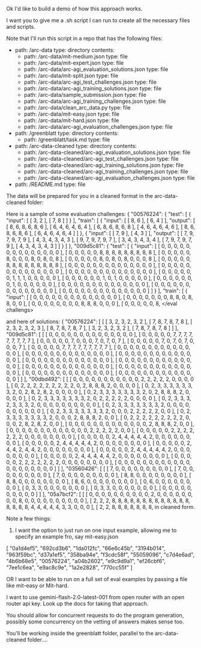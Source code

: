 Ok I'd like to build a demo of how this approach works.

I want you to give me a .sh script I can run to create all the necessary files and scripts.

Note that I'll run this script in a repo that has the following files:
<files>
  - path: /arc-data
    type: directory
    contents:
    - path: /arc-data/mit-medium.json
      type: file
    - path: /arc-data/mit-expert.json
      type: file
    - path: /arc-data/arc-agi_evaluation_solutions.json
      type: file
    - path: /arc-data/mit-split.json
      type: file
    - path: /arc-data/arc-agi_test_challenges.json
      type: file
    - path: /arc-data/arc-agi_training_solutions.json
      type: file
    - path: /arc-data/sample_submission.json
      type: file
    - path: /arc-data/arc-agi_training_challenges.json
      type: file
    - path: /arc-data/clean_arc_data.py
      type: file
    - path: /arc-data/mit-easy.json
      type: file
    - path: /arc-data/mit-hard.json
      type: file
    - path: /arc-data/arc-agi_evaluation_challenges.json
      type: file
  - path: /greenblatt
    type: directory
    contents:
    - path: /greenblatt/task.md
      type: file
  - path: /arc-data-cleaned
    type: directory
    contents:
    - path: /arc-data-cleaned/arc-agi_evaluation_solutions.json
      type: file
    - path: /arc-data-cleaned/arc-agi_test_challenges.json
      type: file
    - path: /arc-data-cleaned/arc-agi_training_solutions.json
      type: file
    - path: /arc-data-cleaned/arc-agi_training_challenges.json
      type: file
    - path: /arc-data-cleaned/arc-agi_evaluation_challenges.json
      type: file
  - path: /README.md
    type: file
</files>

The data will be prepared for you in a cleaned format in the arc-data-cleaned folder:

Here is a sample of some evaluation challenges:
<eval challengs>
{
  "00576224": {
    "test": [
      {
        "input": [
          [
            3,
            2
          ],
          [
            7,
            8
          ]
        ]
      }
    ],
    "train": [
      {
        "input": [
          [
            8,
            6
          ],
          [
            6,
            4
          ]
        ],
        "output": [
          [
            8,
            6,
            8,
            6,
            8,
            6
          ],
          [
            6,
            4,
            6,
            4,
            6,
            4
          ],
          [
            6,
            8,
            6,
            8,
            6,
            8
          ],
          [
            4,
            6,
            4,
            6,
            4,
            6
          ],
          [
            8,
            6,
            8,
            6,
            8,
            6
          ],
          [
            6,
            4,
            6,
            4,
            6,
            4
          ]
        ]
      },
      {
        "input": [
          [
            7,
            9
          ],
          [
            4,
            3
          ]
        ],
        "output": [
          [
            7,
            9,
            7,
            9,
            7,
            9
          ],
          [
            4,
            3,
            4,
            3,
            4,
            3
          ],
          [
            9,
            7,
            9,
            7,
            9,
            7
          ],
          [
            3,
            4,
            3,
            4,
            3,
            4
          ],
          [
            7,
            9,
            7,
            9,
            7,
            9
          ],
          [
            4,
            3,
            4,
            3,
            4,
            3
          ]
        ]
      }
    ]
  },
  "009d5c81": {
    "test": [
      {
        "input": [
          [
            0,
            0,
            0,
            0,
            0,
            0,
            0,
            0,
            0,
            0,
            0,
            0,
            0,
            0
          ],
          [
            0,
            0,
            0,
            0,
            0,
            8,
            8,
            8,
            8,
            8,
            8,
            8,
            8,
            8
          ],
          [
            0,
            0,
            0,
            0,
            0,
            8,
            0,
            0,
            0,
            8,
            0,
            8,
            0,
            8
          ],
          [
            0,
            0,
            0,
            0,
            0,
            8,
            0,
            8,
            0,
            8,
            0,
            0,
            0,
            8
          ],
          [
            0,
            0,
            0,
            0,
            0,
            8,
            8,
            8,
            8,
            8,
            8,
            8,
            8,
            8
          ],
          [
            0,
            0,
            0,
            0,
            0,
            0,
            0,
            0,
            0,
            0,
            0,
            0,
            0,
            0
          ],
          [
            0,
            0,
            0,
            0,
            0,
            0,
            0,
            0,
            0,
            0,
            0,
            0,
            0,
            0
          ],
          [
            0,
            0,
            0,
            0,
            0,
            0,
            0,
            0,
            0,
            0,
            0,
            0,
            0,
            0
          ],
          [
            0,
            0,
            0,
            0,
            0,
            0,
            1,
            1,
            1,
            0,
            0,
            0,
            0,
            0
          ],
          [
            0,
            0,
            0,
            0,
            0,
            0,
            1,
            0,
            1,
            0,
            0,
            0,
            0,
            0
          ],
          [
            0,
            0,
            0,
            0,
            0,
            0,
            0,
            1,
            0,
            0,
            0,
            0,
            0,
            0
          ],
          [
            0,
            0,
            0,
            0,
            0,
            0,
            0,
            0,
            0,
            0,
            0,
            0,
            0,
            0
          ],
          [
            0,
            0,
            0,
            0,
            0,
            0,
            0,
            0,
            0,
            0,
            0,
            0,
            0,
            0
          ],
          [
            0,
            0,
            0,
            0,
            0,
            0,
            0,
            0,
            0,
            0,
            0,
            0,
            0,
            0
          ]
        ]
      }
    ],
    "train": [
      {
        "input": [
          [
            0,
            0,
            0,
            0,
            0,
            0,
            0,
            0,
            0,
            0,
            0,
            0,
            0,
            0
          ],
          [
            0,
            0,
            0,
            0,
            0,
            0,
            0,
            8,
            8,
            0,
            8,
            8,
            0,
            0
          ],
          [
            0,
            0,
            0,
            0,
            0,
            0,
            0,
            0,
            8,
            8,
            8,
            0,
            0,
            0
          ],
          [
            0,
            0,
            0,
            0,
            0,
            8,
</eval challengs>

and here of solutions:
<solutions>
{
  "00576224": [
    [
      [
        3,
        2,
        3,
        2,
        3,
        2
      ],
      [
        7,
        8,
        7,
        8,
        7,
        8
      ],
      [
        2,
        3,
        2,
        3,
        2,
        3
      ],
      [
        8,
        7,
        8,
        7,
        8,
        7
      ],
      [
        3,
        2,
        3,
        2,
        3,
        2
      ],
      [
        7,
        8,
        7,
        8,
        7,
        8
      ]
    ]
  ],
  "009d5c81": [
    [
      [
        0,
        0,
        0,
        0,
        0,
        0,
        0,
        0,
        0,
        0,
        0,
        0,
        0,
        0
      ],
      [
        0,
        0,
        0,
        0,
        0,
        7,
        7,
        7,
        7,
        7,
        7,
        7,
        7,
        7
      ],
      [
        0,
        0,
        0,
        0,
        0,
        7,
        0,
        0,
        0,
        7,
        0,
        7,
        0,
        7
      ],
      [
        0,
        0,
        0,
        0,
        0,
        7,
        0,
        7,
        0,
        7,
        0,
        0,
        0,
        7
      ],
      [
        0,
        0,
        0,
        0,
        0,
        7,
        7,
        7,
        7,
        7,
        7,
        7,
        7,
        7
      ],
      [
        0,
        0,
        0,
        0,
        0,
        0,
        0,
        0,
        0,
        0,
        0,
        0,
        0,
        0
      ],
      [
        0,
        0,
        0,
        0,
        0,
        0,
        0,
        0,
        0,
        0,
        0,
        0,
        0,
        0
      ],
      [
        0,
        0,
        0,
        0,
        0,
        0,
        0,
        0,
        0,
        0,
        0,
        0,
        0,
        0
      ],
      [
        0,
        0,
        0,
        0,
        0,
        0,
        0,
        0,
        0,
        0,
        0,
        0,
        0,
        0
      ],
      [
        0,
        0,
        0,
        0,
        0,
        0,
        0,
        0,
        0,
        0,
        0,
        0,
        0,
        0
      ],
      [
        0,
        0,
        0,
        0,
        0,
        0,
        0,
        0,
        0,
        0,
        0,
        0,
        0,
        0
      ],
      [
        0,
        0,
        0,
        0,
        0,
        0,
        0,
        0,
        0,
        0,
        0,
        0,
        0,
        0
      ],
      [
        0,
        0,
        0,
        0,
        0,
        0,
        0,
        0,
        0,
        0,
        0,
        0,
        0,
        0
      ],
      [
        0,
        0,
        0,
        0,
        0,
        0,
        0,
        0,
        0,
        0,
        0,
        0,
        0,
        0
      ]
    ]
  ],
  "00dbd492": [
    [
      [
        0,
        0,
        0,
        0,
        0,
        0,
        0,
        0,
        0,
        0,
        0,
        2,
        2,
        2,
        2,
        2,
        0,
        0,
        0,
        0
      ],
      [
        0,
        2,
        2,
        2,
        2,
        2,
        2,
        2,
        2,
        2,
        0,
        2,
        8,
        8,
        8,
        2,
        0,
        0,
        0,
        0
      ],
      [
        0,
        2,
        3,
        3,
        3,
        3,
        3,
        3,
        3,
        2,
        0,
        2,
        8,
        2,
        8,
        2,
        0,
        0,
        0,
        0
      ],
      [
        0,
        2,
        3,
        3,
        3,
        3,
        3,
        3,
        3,
        2,
        0,
        2,
        8,
        8,
        8,
        2,
        0,
        0,
        0,
        0
      ],
      [
        0,
        2,
        3,
        3,
        3,
        3,
        3,
        3,
        3,
        2,
        0,
        2,
        2,
        2,
        2,
        2,
        0,
        0,
        0,
        0
      ],
      [
        0,
        2,
        3,
        3,
        3,
        2,
        3,
        3,
        3,
        2,
        0,
        0,
        0,
        0,
        0,
        0,
        0,
        0,
        0,
        0
      ],
      [
        0,
        2,
        3,
        3,
        3,
        3,
        3,
        3,
        3,
        2,
        0,
        0,
        0,
        0,
        0,
        0,
        0,
        0,
        0,
        0
      ],
      [
        0,
        2,
        3,
        3,
        3,
        3,
        3,
        3,
        3,
        2,
        0,
        0,
        0,
        2,
        2,
        2,
        2,
        2,
        0,
        0
      ],
      [
        0,
        2,
        3,
        3,
        3,
        3,
        3,
        3,
        3,
        2,
        0,
        0,
        0,
        2,
        8,
        8,
        8,
        2,
        0,
        0
      ],
      [
        0,
        2,
        2,
        2,
        2,
        2,
        2,
        2,
        2,
        2,
        0,
        0,
        0,
        2,
        8,
        2,
        8,
        2,
        0,
        0
      ],
      [
        0,
        0,
        0,
        0,
        0,
        0,
        0,
        0,
        0,
        0,
        0,
        0,
        0,
        2,
        8,
        8,
        8,
        2,
        0,
        0
      ],
      [
        0,
        0,
        0,
        0,
        0,
        0,
        0,
        0,
        0,
        0,
        0,
        0,
        0,
        2,
        2,
        2,
        2,
        2,
        0,
        0
      ],
      [
        0,
        0,
        0,
        0,
        0,
        2,
        2,
        2,
        2,
        2,
        2,
        2,
        0,
        0,
        0,
        0,
        0,
        0,
        0,
        0
      ],
      [
        0,
        0,
        0,
        0,
        0,
        2,
        4,
        4,
        4,
        4,
        4,
        2,
        0,
        0,
        0,
        0,
        0,
        0,
        0,
        0
      ],
      [
        0,
        0,
        0,
        0,
        0,
        2,
        4,
        4,
        4,
        4,
        4,
        2,
        0,
        0,
        0,
        0,
        0,
        0,
        0,
        0
      ],
      [
        0,
        0,
        0,
        0,
        0,
        2,
        4,
        4,
        2,
        4,
        4,
        2,
        0,
        0,
        0,
        0,
        0,
        0,
        0,
        0
      ],
      [
        0,
        0,
        0,
        0,
        0,
        2,
        4,
        4,
        4,
        4,
        4,
        2,
        0,
        0,
        0,
        0,
        0,
        0,
        0,
        0
      ],
      [
        0,
        0,
        0,
        0,
        0,
        2,
        4,
        4,
        4,
        4,
        4,
        2,
        0,
        0,
        0,
        0,
        0,
        0,
        0,
        0
      ],
      [
        0,
        0,
        0,
        0,
        0,
        2,
        2,
        2,
        2,
        2,
        2,
        2,
        0,
        0,
        0,
        0,
        0,
        0,
        0,
        0
      ],
      [
        0,
        0,
        0,
        0,
        0,
        0,
        0,
        0,
        0,
        0,
        0,
        0,
        0,
        0,
        0,
        0,
        0,
        0,
        0,
        0
      ]
    ]
  ],
  "03560426": [
    [
      [
        7,
        0,
        0,
        0,
        0,
        0,
        0,
        0,
        0,
        0
      ],
      [
        7,
        0,
        0,
        0,
        0,
        0,
        0,
        0,
        0,
        0
      ],
      [
        7,
        0,
        0,
        0,
        0,
        0,
        0,
        0,
        0,
        0
      ],
      [
        8,
        8,
        0,
        0,
        0,
        0,
        0,
        0,
        0,
        0
      ],
      [
        8,
        8,
        0,
        0,
        0,
        0,
        0,
        0,
        0,
        0
      ],
      [
        8,
        6,
        0,
        0,
        0,
        0,
        0,
        0,
        0,
        0
      ],
      [
        0,
        6,
        0,
        0,
        0,
        0,
        0,
        0,
        0,
        0
      ],
      [
        0,
        3,
        3,
        0,
        0,
        0,
        0,
        0,
        0,
        0
      ],
      [
        0,
        3,
        3,
        0,
        0,
        0,
        0,
        0,
        0,
        0
      ],
      [
        0,
        0,
        0,
        0,
        0,
        0,
        0,
        0,
        0,
        0
      ]
    ]
  ],
  "05a7bcf2": [
    [
      [
        0,
        0,
        0,
        0,
        0,
        0,
        0,
        0,
        0,
        0,
        2,
        0,
        0,
        0,
        0,
        0,
        0,
        0,
        0,
        8,
        0,
        0,
        0,
        0,
        0,
        0,
        0,
        0,
        0,
        0
      ],
      [
        2,
        2,
        2,
        8,
        8,
        8,
        8,
        8,
        8,
        8,
        8,
        8,
        8,
        8,
        8,
        8,
        8,
        8,
        8,
        8,
        4,
        4,
        4,
        4,
        4,
        3,
        3,
        0,
        0,
        0
      ],
      [
        2,
        2,
        8,
        8,
        8,
        8,
        8,
        8,
        8,
</solutions>
in cleaned form.

Note a few things:
1. I want the option to just run on one input example, allowing me to specify an example fro, say mit-easy.json
<mit-easy>
[
    "0a1d4ef5",
    "692cd3b6",
    "1da012fc",
    "66e6c45b",
    "3194b014",
    "963f59bc",
    "d37a1ef5",
    "358ba94e",
    "f3cdc58f",
    "55059096",
    "c7d4e6ad",
    "4b6b68e5",
    "00576224",
    "a04b2602",
    "e9c9d9a1",
    "ef26cbf6",
    "7ee1c6ea",
    "e9ac8c9e",
    "1a2e2828",
    "770cc55f"
]
</mit-easy>

OR I want to be able to run on a full set of eval examples by passing a file like mit-easy or Mit-hard.

I want to use gemini-flash-2.0-latest-001 from open router with an open router api key. Look up the docs for taking that approach.

You should allow for concurrent requests to do the program generation, possibly some concurrency on the vetting of answers makes sense too.

You'll be working inside the greenblatt folder, parallel to the arc-data-cleaned folder....